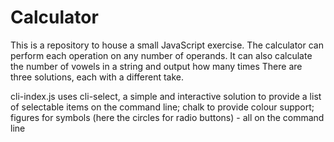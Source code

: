 # Calculator
This is a repository to house a small JavaScript exercise.
The calculator can perform each operation on any number of operands. It can also calculate the number of vowels in a string and output how many times 
There are three solutions, each with a different take.

cli-index.js uses cli-select, a simple and interactive solution to provide a list of selectable items on the command line; chalk to provide colour support; figures for symbols (here the circles for radio buttons) - all on the command line
